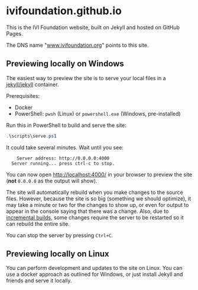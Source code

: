 # ivifoundation.github.io

This is the IVI Foundation website, built on Jekyll and hosted on GitHub Pages.

The DNS name "www.ivifoundation.org" points to this site.

## Previewing locally on Windows

The easiest way to preview the site is to serve your local files in a [jekyll/jekyll](https://github.com/envygeeks/jekyll-docker) container.

Prerequisites:

- Docker
- PowerShell: `pwsh` (Linux) or `powershell.exe` (Windows, pre-installed)

Run this in PowerShell to build and serve the site:

```powershell
.\scripts\serve.ps1
```

It could take several minutes. Wait until you see:

```
    Server address: http://0.0.0.0:4000
  Server running... press ctrl-c to stop.
```

You can now open <http://localhost:4000/> in your browser to preview the site (**not** `0.0.0.0` as the output will show).

The site will automatically rebuild when you make changes to the source files. However, because the site is so big (something we should optimize), it may take a minute or two for the changes to show up, or even for output to appear in the console saying that there was a change. Also, due to [incremental builds](https://jekyllrb.com/docs/configuration/incremental-regeneration/), some changes require the server to be restarted so it can rebuild the entire site.

You can stop the server by pressing `Ctrl+C`.

##  Previewing locally on Linux

You can perform development and updates to the site on Linux.  You can use a docker approach as outlined for Windows, or just install Jekyll and friends and serve it locally.
